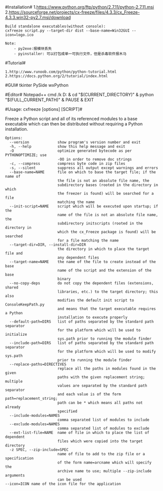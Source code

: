 #Installation#
    1.https://www.python.org/ftp/python/2.7.11/python-2.7.11.msi
    2.https://sourceforge.net/projects/cx-freeze/files/4.3.3/cx_Freeze-4.3.3.win32-py2.7.msi/download

    Build standalone executables(without console):
    cxfreeze script.py --target-dir dist --base-name=Win32GUI --icon=logo.ico

    Note:
        - py2exe:报模块丢失
        - pyinstaller: 可以打包成单一可执行文件，但是杀毒软件报木马

#Tutorial#

    1.http://www.runoob.com/python/python-tutorial.html
    2.https://docs.python.org/2/tutorial/index.html


#GUI#
    tkinter
    PySide
    wxPython


#Editor#
    Notepad++ 
cmd /k D: & cd "$(CURRENT_DIRECTORY)" & python "$(FULL_CURRENT_PATH)" & PAUSE & EXIT



#Usage: cxfreeze [options] [SCRIPT]#

Freeze a Python script and all of its referenced modules to a base
executable which can then be distributed without requiring a Python
installation.
	
	Options:
	  --version             show program's version number and exit
	  -h, --help            show this help message and exit
	  -O                    optimize generated bytecode as per PYTHONOPTIMIZE; use
	                        -OO in order to remove doc strings
	  -c, --compress        compress byte code in zip files
	  -s, --silent          suppress all output except warnings and errors
	  --base-name=NAME      file on which to base the target file; if the name of
	                        the file is not an absolute file name, the
	                        subdirectory bases (rooted in the directory in which
	                        the freezer is found) will be searched for a file
	                        matching the name
	  --init-script=NAME    script which will be executed upon startup; if the
	                        name of the file is not an absolute file name, the
	                        subdirectory initscripts (rooted in the directory in
	                        which the cx_Freeze package is found) will be searched
	                        for a file matching the name
	  --target-dir=DIR, --install-dir=DIR
	                        the directory in which to place the target file and
	                        any dependent files
	  --target-name=NAME    the name of the file to create instead of the base
	                        name of the script and the extension of the base
	                        binary
	  --no-copy-deps        do not copy the dependent files (extensions, shared
	                        libraries, etc.) to the target directory; this also
	                        modifies the default init script to ConsoleKeepPath.py
	                        and means that the target executable requires a Python
	                        installation to execute properly
	  --default-path=DIRS   list of paths separated by the standard path separator
	                        for the platform which will be used to initialize
	                        sys.path prior to running the module finder
	  --include-path=DIRS   list of paths separated by the standard path separator
	                        for the platform which will be used to modify sys.path
	                        prior to running the module finder
	  --replace-paths=DIRECTIVES
	                        replace all the paths in modules found in the given
	                        paths with the given replacement string; multiple
	                        values are separated by the standard path separator
	                        and each value is of the form path=replacement_string;
	                        path can be * which means all paths not already
	                        specified
	  --include-modules=NAMES
	                        comma separated list of modules to include
	  --exclude-modules=NAMES
	                        comma separated list of modules to exclude
	  --ext-list-file=NAME  name of file in which to place the list of dependent
	                        files which were copied into the target directory
	  -z SPEC, --zip-include=SPEC
	                        name of file to add to the zip file or a specification
	                        of the form name=arcname which will specify the
	                        archive name to use; multiple --zip-include arguments
	                        can be used
	--icon=ICON name of the icon file for the application
